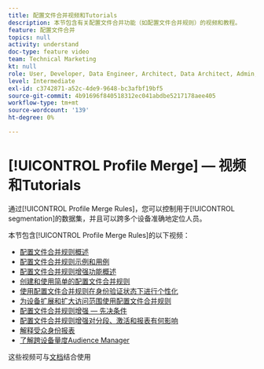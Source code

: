 ```yaml
---
title: 配置文件合并视频和Tutorials
description: 本节包含有关配置文件合并功能（如配置文件合并规则）的视频和教程。
feature: 配置文件合并
topics: null
activity: understand
doc-type: feature video
team: Technical Marketing
kt: null
role: User, Developer, Data Engineer, Architect, Data Architect, Admin, Leader
level: Intermediate
exl-id: c3742871-a52c-4de9-9648-bc3afbf19bf5
source-git-commit: 4b91696f840518312ec041abdbe5217178aee405
workflow-type: tm+mt
source-wordcount: '139'
ht-degree: 0%

---
```


# [!UICONTROL Profile Merge]  — 视频和Tutorials

通过[!UICONTROL Profile Merge Rules]，您可以控制用于[!UICONTROL segmentation]的数据集，并且可以跨多个设备准确地定位人员。

本节包含[!UICONTROL Profile Merge Rules]的以下视频：

* [配置文件合并规则概述](overview-of-profile-merge-rules.md)
* [配置文件合并规则示例和用例](profile-merge-rule-examples-and-use-cases.md)
* [配置文件合并规则增强功能概述](overview-of-profile-merge-rule-enhancements.md)
* [创建和使用简单的配置文件合并规则](creating-and-using-simple-profile-merge-rules.md)
* [使用配置文件合并规则在身份验证状态下进行个性化](using-profile-merge-rules-to-personalize-in-an-authenticated-state.md)
* [为设备扩展和扩大访问范围使用配置文件合并规则](using-profile-merge-rules-for-device-extension-and-increased-reach.md)
* [配置文件合并规则增强 — 先决条件](profile-merge-rule-enhancements-pre-requisites.md)
* [配置文件合并规则增强对分段、激活和报表有何影响](how-profile-merge-rule-enhancements-impact-segmentation-activation-and-reporting.md)
* [解释受众身份报表](interpret-audience-identity-reporting.md)
* [了解跨设备量度Audience Manager](understanding-cross-device-metrics-in-audience-manager.md)

这些视频可与[文档](https://docs.adobe.com/help/en/audience-manager/user-guide/features/profile-merge-rules/merge-rules-overview.html)结合使用
